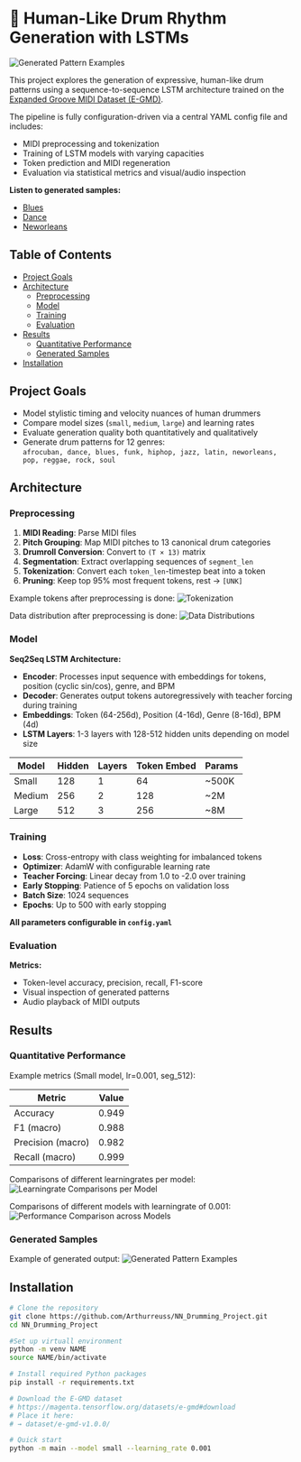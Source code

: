 
# 🥁 Human-Like Drum Rhythm Generation with LSTMs

![Generated Pattern Examples](assets/generation_example.png)

This project explores the generation of expressive, human-like drum patterns using a sequence-to-sequence LSTM architecture trained on the [Expanded Groove MIDI Dataset (E-GMD)](https://magenta.tensorflow.org/datasets/e-gmd).

The pipeline is fully configuration-driven via a central YAML config file and includes:

- MIDI preprocessing and tokenization  
- Training of LSTM models with varying capacities  
- Token prediction and MIDI regeneration  
- Evaluation via statistical metrics and visual/audio inspection  

**Listen to generated samples:**
- [Blues](assets/small_blues_temperature_0_8_sample_5684.mp3)
- [Dance](assets/small_dance_temperature_0_8_sample_14187.mp3)
- [Neworleans](assets/small_neworleans_temperatue_0_8_sample_3015.mp3)


## Table of Contents

- [Project Goals](#project-goals)
- [Architecture](#architecture)
  - [Preprocessing](#️preprocessing)
  - [Model](#model)
  - [Training](#training)
  - [Evaluation](#evaluation)
- [Results](#results)
  - [Quantitative Performance](#quantitative-performance)
  - [Generated Samples](#generated-samples)
- [Installation](#installation)

## Project Goals

- Model stylistic timing and velocity nuances of human drummers  
- Compare model sizes (`small`, `medium`, `large`) and learning rates  
- Evaluate generation quality both quantitatively and qualitatively  
- Generate drum patterns for 12 genres:  
  `afrocuban, dance, blues, funk, hiphop, jazz, latin, neworleans, pop, reggae, rock, soul`  

## Architecture

### Preprocessing

1. **MIDI Reading**: Parse MIDI files
2. **Pitch Grouping**: Map MIDI pitches to 13 canonical drum categories  
3. **Drumroll Conversion**: Convert to `(T × 13)` matrix  
4. **Segmentation**: Extract overlapping sequences of `segment_len`  
5. **Tokenization**: Convert each `token_len`-timestep beat into a token  
6. **Pruning**: Keep top 95% most frequent tokens, rest → `[UNK]`  

Example tokens after preprocessing is done:
![Tokenization](assets/tokens.png)

Data distribution after preprocessing is done:
![Data Distributions](assets/data_distribution.png)

### Model

**Seq2Seq LSTM Architecture:**

- **Encoder**: Processes input sequence with embeddings for tokens, position (cyclic sin/cos), genre, and BPM
- **Decoder**: Generates output tokens autoregressively with teacher forcing during training
- **Embeddings**: Token (64-256d), Position (4-16d), Genre (8-16d), BPM (4d)
- **LSTM Layers**: 1-3 layers with 128-512 hidden units depending on model size

| Model  | Hidden | Layers | Token Embed | Params |
|--------|--------|--------|-------------|--------|
| Small  | 128    | 1      | 64          | ~500K  |
| Medium | 256    | 2      | 128         | ~2M    |
| Large  | 512    | 3      | 256         | ~8M    |


### Training

- **Loss**: Cross-entropy with class weighting for imbalanced tokens
- **Optimizer**: AdamW with configurable learning rate
- **Teacher Forcing**: Linear decay from 1.0 to -2.0 over training
- **Early Stopping**: Patience of 5 epochs on validation loss
- **Batch Size**: 1024 sequences
- **Epochs**: Up to 500 with early stopping

**All parameters configurable in `config.yaml`**

### Evaluation

**Metrics:**
- Token-level accuracy, precision, recall, F1-score
- Visual inspection of generated patterns
- Audio playback of MIDI outputs


## Results

### Quantitative Performance

Example metrics (Small model, lr=0.001, seg_512):

|Metric | Value|
|-------|------|
|Accuracy | 0.949|
|F1 (macro) | 0.988|
|Precision (macro) | 0.982|
|Recall (macro) | 0.999|

Comparisons of different learningrates per model:
![Learningrate Comparisons per Model](assets/learningrate_comparison_per_model.png)

Comparisons of different models with learningrate of 0.001:
![Performance Comparison across Models](assets/performance_comparison_models.png)

### Generated Samples
Example of generated output:
![Generated Pattern Examples](assets/generation_example.png)


## Installation

```bash
# Clone the repository
git clone https://github.com/Arthurreuss/NN_Drumming_Project.git
cd NN_Drumming_Project

#Set up virtuall environment
python -m venv NAME
source NAME/bin/activate

# Install required Python packages
pip install -r requirements.txt

# Download the E-GMD dataset
# https://magenta.tensorflow.org/datasets/e-gmd#download
# Place it here:
# → dataset/e-gmd-v1.0.0/

# Quick start
python -m main --model small --learning_rate 0.001
```

